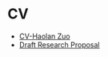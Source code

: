 # CV
- [CV-Haolan Zuo](CV-Haolan%20Zuo.pdf?raw=true)
- [Draft Research Proposal](Draft%20Research%20Proposal.pdf?raw=true)
